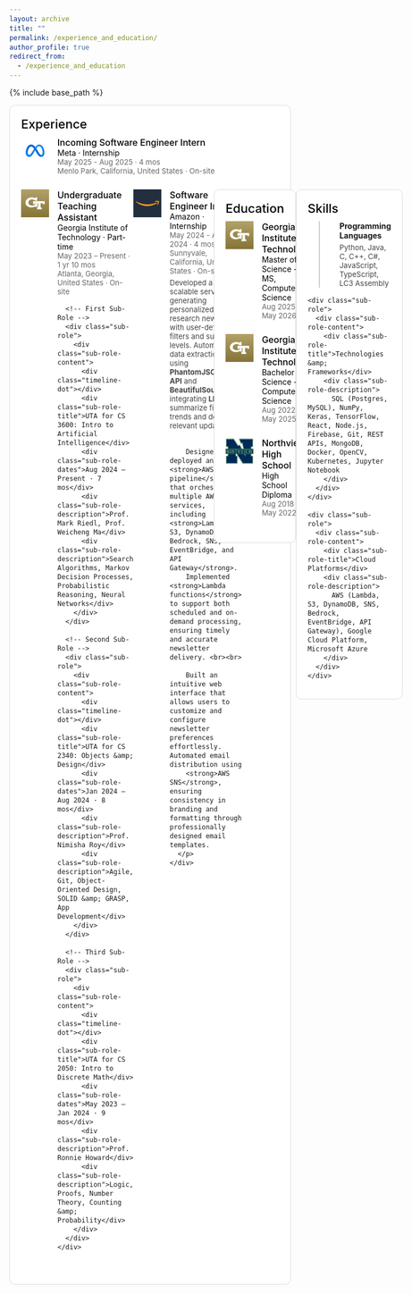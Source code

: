 ```yaml
---
layout: archive
title: ""
permalink: /experience_and_education/
author_profile: true
redirect_from:
  - /experience_and_education
---
```


{% include base_path %}

<style>
  .section-title {
    font-size: 22px;
    font-weight: 550;
    margin-bottom: 10px;
    font-family: var(--artdeco-reset-typography-font-family-sans);
    color: black;
  }

  .box-container {
    background: #fff;
    border: 1px solid #ddd;
    border-radius: 10px;
    padding: 20px;
    margin-bottom: 20px;
  }

  .experience-container {
    display: flex;
    align-items: flex-start;
    margin-bottom: 25px;
  }

  .experience-container img {
    width: 50px;
    height: 50px;
    margin-right: 15px;
  }

  .experience-content {
    flex: 1;
  }

  .job-title {
    font-weight: 550;
    font-size: 16px;
    font-family: var(--artdeco-reset-typography-font-family-sans);
    color: black;
  }

  .company-type {
    font-size: 14px;
    color: black;
  }

  .date-duration {
    font-size: 13px;
    color: #666; /* Dark gray */
  }

  .location {
    font-size: 13px;
    color: #666; /* Dark gray */
  }

  .sub-role {
    margin-left: 20px;
    padding-left: 15px;
    border-left: 2px solid #ccc;
    margin-top: 10px;
  }

  .timeline-dot {
    width: 8px;
    height: 8px;
    background-color: #666;
    border-radius: 50%;
    position: absolute;
    left: -5px;
    top: 6px;
  }

  .sub-role-content {
    position: relative;
    padding-left: 20px;
  }

  .sub-role-title {
    font-weight: bold;
    font-size: 14px;
  }

  .sub-role-dates {
    font-size: 13px;
    color: #666;
  }

  .sub-role-description {
    font-size: 13px;
    color: #444;
    margin-top: 5px;
  }
</style>

<!-- Experience Section -->
<div class="box-container">
  <div class="section-title">Experience</div>

  <!-- Meta Internship -->
  <div class="experience-container">
    <img src="/images/meta.png" alt="Meta Logo">
    <div class="experience-content">
      <div class="job-title">Incoming Software Engineer Intern</div>
      <div class="company-type">Meta · Internship</div>
      <div class="date-duration">May 2025 - Aug 2025 · 4 mos</div>
      <div class="location">Menlo Park, California, United States · On-site</div>
    </div>
  </div>

  <!-- Undergraduate Teaching Assistant at Georgia Tech -->
  <div class="experience-container">
    <img src="/images/gt.png" alt="Georgia Tech Logo">
    <div class="experience-content">
      <div class="job-title">Undergraduate Teaching Assistant</div>
      <div class="company-type">Georgia Institute of Technology · Part-time</div>
      <div class="date-duration">May 2023 – Present · 1 yr 10 mos</div>
      <div class="location">Atlanta, Georgia, United States · On-site</div>

      <!-- First Sub-Role -->
      <div class="sub-role">
        <div class="sub-role-content">
          <div class="timeline-dot"></div>
          <div class="sub-role-title">UTA for CS 3600: Intro to Artificial Intelligence</div>
          <div class="sub-role-dates">Aug 2024 – Present · 7 mos</div>
          <div class="sub-role-description">Prof. Mark Riedl, Prof. Weicheng Ma</div>
          <div class="sub-role-description">Search Algorithms, Markov Decision Processes, Probabilistic Reasoning, Neural Networks</div>
        </div>
      </div>

      <!-- Second Sub-Role -->
      <div class="sub-role">
        <div class="sub-role-content">
          <div class="timeline-dot"></div>
          <div class="sub-role-title">UTA for CS 2340: Objects &amp; Design</div>
          <div class="sub-role-dates">Jan 2024 – Aug 2024 · 8 mos</div>
          <div class="sub-role-description">Prof. Nimisha Roy</div>
          <div class="sub-role-description">Agile, Git, Object-Oriented Design, SOLID &amp; GRASP, App Development</div>
        </div>
      </div>

      <!-- Third Sub-Role -->
      <div class="sub-role">
        <div class="sub-role-content">
          <div class="timeline-dot"></div>
          <div class="sub-role-title">UTA for CS 2050: Intro to Discrete Math</div>
          <div class="sub-role-dates">May 2023 – Jan 2024 · 9 mos</div>
          <div class="sub-role-description">Prof. Ronnie Howard</div>
          <div class="sub-role-description">Logic, Proofs, Number Theory, Counting &amp; Probability</div>
        </div>
      </div>
    </div>
  </div>

  <!-- Amazon Internship -->
  <div class="experience-container">
    <img src="/images/amazon.png" alt="Amazon Logo">
    <div class="experience-content">
      <div class="job-title">Software Engineer Intern</div>
      <div class="company-type">Amazon · Internship</div>
      <div class="date-duration">May 2024 - Aug 2024 · 4 mos</div>
      <div class="location">Sunnyvale, California, United States · On-site</div>
      <p class="sub-role-description">
        Developed a scalable service for generating personalized market research newsletters with user-defined filters and summary levels. Automated data extraction using 
        <strong>PhantomJSCloud API</strong> and <strong>BeautifulSoup</strong>, integrating <strong>LLMs</strong> to summarize financial trends and detect relevant updates. <br><br>

        Designed and deployed an <strong>AWS CDK pipeline</strong> that orchestrates multiple AWS services, including <strong>Lambda, S3, DynamoDB, Bedrock, SNS, EventBridge, and API Gateway</strong>. 
        Implemented <strong>Lambda functions</strong> to support both scheduled and on-demand processing, ensuring timely and accurate newsletter delivery. <br><br>

        Built an intuitive web interface that allows users to customize and configure newsletter preferences effortlessly. Automated email distribution using 
        <strong>AWS SNS</strong>, ensuring consistency in branding and formatting through professionally designed email templates.
      </p>
    </div>
  </div>
</div>

<!-- Education Section -->
<div class="box-container">
  <div class="section-title">Education</div>

  <!-- Master of Science -->
  <div class="experience-container">
    <img src="/images/gt.png" alt="Georgia Tech Logo">
    <div class="experience-content">
      <div class="job-title">Georgia Institute of Technology</div>
      <div class="company-type">Master of Science - MS, Computer Science</div>
      <div class="date-duration">Aug 2025 - May 2026</div>
    </div>
  </div>

  <!-- Bachelor of Science -->
  <div class="experience-container">
    <img src="/images/gt.png" alt="Georgia Tech Logo">
    <div class="experience-content">
      <div class="job-title">Georgia Institute of Technology</div>
      <div class="company-type">Bachelor of Science - BS, Computer Science</div>
      <div class="date-duration">Aug 2022 - May 2025</div>
    </div>
  </div>

  <!-- High School Diploma -->
  <div class="experience-container">
    <img src="/images/northview.png" alt="Northview Logo">
    <div class="experience-content">
      <div class="job-title">Northview High School</div>
      <div class="company-type">High School Diploma</div>
      <div class="date-duration">Aug 2018 - May 2022</div>
    </div>
  </div>
</div>

<!-- Skills Section -->
<div class="box-container">
  <div class="section-title">Skills</div>
  <div class="experience-content">
    <div class="sub-role">
      <div class="sub-role-content">
        <div class="sub-role-title">Programming Languages</div>
        <div class="sub-role-description">
          Python, Java, C, C++, C#, JavaScript, TypeScript, LC3 Assembly
        </div>
      </div>
    </div>

    <div class="sub-role">
      <div class="sub-role-content">
        <div class="sub-role-title">Technologies &amp; Frameworks</div>
        <div class="sub-role-description">
          SQL (Postgres, MySQL), NumPy, Keras, TensorFlow, React, Node.js, Firebase, Git, REST APIs, MongoDB, Docker, OpenCV, Kubernetes, Jupyter Notebook
        </div>
      </div>
    </div>

    <div class="sub-role">
      <div class="sub-role-content">
        <div class="sub-role-title">Cloud Platforms</div>
        <div class="sub-role-description">
          AWS (Lambda, S3, DynamoDB, SNS, Bedrock, EventBridge, API Gateway), Google Cloud Platform, Microsoft Azure
        </div>
      </div>
    </div>
  </div>
</div>
